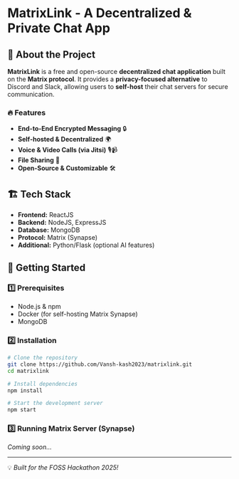 # MatrixLink - A Decentralized & Private Chat App

## 🚀 About the Project
**MatrixLink** is a free and open-source **decentralized chat application** built on the **Matrix protocol**. It provides a **privacy-focused alternative** to Discord and Slack, allowing users to **self-host** their chat servers for secure communication.

### 🔥 Features
- **End-to-End Encrypted Messaging** 🔒
- **Self-hosted & Decentralized** 🌍
- **Voice & Video Calls (via Jitsi)** 🎙️📹
- **File Sharing** 📁
- **Open-Source & Customizable** 🛠️

## 🏗️ Tech Stack
- **Frontend:** ReactJS
- **Backend:** NodeJS, ExpressJS
- **Database:** MongoDB
- **Protocol:** Matrix (Synapse)
- **Additional:** Python/Flask (optional AI features)

## 🚀 Getting Started
### 1️⃣ Prerequisites
- Node.js & npm
- Docker (for self-hosting Matrix Synapse)
- MongoDB

### 2️⃣ Installation
```bash
# Clone the repository
git clone https://github.com/Vansh-kash2023/matrixlink.git
cd matrixlink

# Install dependencies
npm install

# Start the development server
npm start
```

### 3️⃣ Running Matrix Server (Synapse)
_Coming soon..._

---
💡 *Built for the FOSS Hackathon 2025!*

